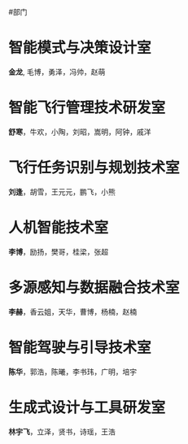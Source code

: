 #部门
# 智能模式与决策设计室
**金龙**, 毛博，勇泽，冯帅，赵萌
# 智能飞行管理技术研发室
**舒寒**，牛欢，小陶，刘昭，嵩明，阿钟，戚洋
# 飞行任务识别与规划技术室
**刘逢**，胡雪，王元元，鹏飞，小熊
# 人机智能技术室
**李博**，励扬，樊哥，桂梁，张超
# 多源感知与数据融合技术室
**李赫**，香云姐，天华，曹博，杨楠，赵楠
# 智能驾驶与引导技术室
**陈华**，郭浩，陈曦，李书玮，广明，培宇
# 生成式设计与工具研发室
**林宇飞**，立泽，贤书，诗瑶，王浩